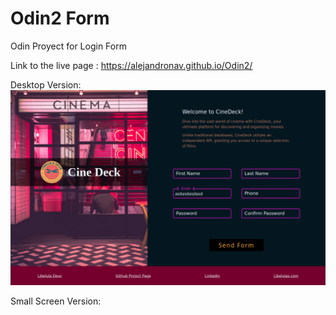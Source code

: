 # Odin2 Form
Odin Proyect for Login Form

Link to the live page : https://alejandronav.github.io/Odin2/


Desktop Version:
![desktop-version](https://raw.githubusercontent.com/AlejandroNav/Odin2/main/assets/images/form-img-1.png)

Small Screen Version:
